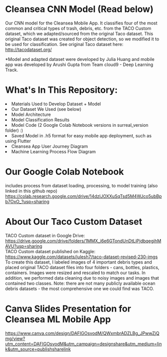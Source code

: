 # Cleansea CNN Model (Read below)

Our CNN model for the Cleansea Mobile App. It classifies four of the most common and critical types of trash, debris, etc. from the TACO Custom dataset, which we adapted/sourced from the original Taco dataset. This original Taco dataset was created for object detection, so we modified it to be used for classification. See original Taco dataset here: http://tacodataset.org/ <br>

*Model and adapted dataset were developed by Julia Huang and mobile app was developed by Arushi Gupta from Team cloud9 - Deep Learning Track.

# What's In This Repository:
<li> Materials Used to Develop Dataset + Model </li>
<li> Our Dataset We Used (see below) </li>
<li> Model Architecture </li>
<li> Model Classification Results </li>
<li> Model Code (2 Google Colab Notebook versions in surreal_version folder) :)</li>
<li> Saved Model in .h5 format for easy mobile app deployment, such as using Flutter </li>
<li> Cleansea App User Journey Diagram  </li>
<li> Machine Learning Process Flow Diagram  </li>

# Our Google Colab Notebook
includes process from dataset loading, processing, to model training (also linked in this github repo)
https://colab.research.google.com/drive/14dzlJOXXuSqTsd5M4WJco5ubBpb7OxO_?usp=sharing

# About Our Taco Custom Dataset
TACO Custom dataset in Google Drive: https://drive.google.com/drive/folders/1MMX_i6e6GTondUnDtLiPjdbqegihMAVU?usp=sharing <br>
TACO Custom dataset published on Kaggle: https://www.kaggle.com/datasets/julesh7/taco-dataset-revised-230-imgs <br>
To create this dataset, I labeled images of 4 important debris types and placed original TACO dataset files into four folders - cans, bottles, plastics, containers. Images were resized and rescaled to match our tasks. In addition, we performed data cleaning due to noisy images and images that contained two classes.
Note: there are not many publicly available ocean debris datasets - the most comprehensive one we could find was TACO.

# Canva Slides Presentation for Cleansea ML Mobile App
https://www.canva.com/design/DAFIGOsvodM/QWxmbrADZLBg_JPwwZjQmg/view?utm_content=DAFIGOsvodM&utm_campaign=designshare&utm_medium=link&utm_source=publishsharelink
